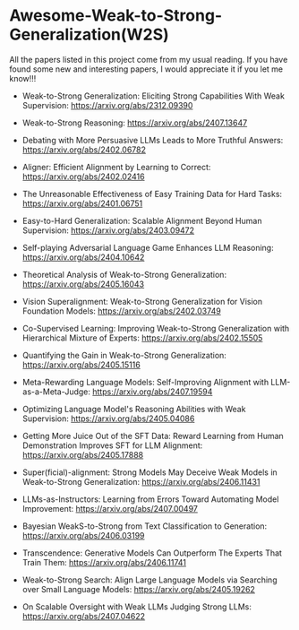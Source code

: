 # Awesome-Weak-to-Strong-Generalization(W2S)
All the papers listed in this project come from my usual reading.
If you have found some new and interesting papers, I would appreciate it if you let me know!!! 

- Weak-to-Strong Generalization: Eliciting Strong Capabilities With Weak Supervision: https://arxiv.org/abs/2312.09390 

- Weak-to-Strong Reasoning: https://arxiv.org/abs/2407.13647

- Debating with More Persuasive LLMs Leads to More Truthful Answers: https://arxiv.org/abs/2402.06782

- Aligner: Efficient Alignment by Learning to Correct: https://arxiv.org/abs/2402.02416

- The Unreasonable Effectiveness of Easy Training Data for Hard Tasks: https://arxiv.org/abs/2401.06751

- Easy-to-Hard Generalization: Scalable Alignment Beyond Human Supervision: https://arxiv.org/abs/2403.09472

- Self-playing Adversarial Language Game Enhances LLM Reasoning: https://arxiv.org/abs/2404.10642

- Theoretical Analysis of Weak-to-Strong Generalization: https://arxiv.org/abs/2405.16043

- Vision Superalignment: Weak-to-Strong Generalization for Vision Foundation Models: https://arxiv.org/abs/2402.03749

- Co-Supervised Learning: Improving Weak-to-Strong Generalization with Hierarchical Mixture of Experts: https://arxiv.org/abs/2402.15505

- Quantifying the Gain in Weak-to-Strong Generalization: https://arxiv.org/abs/2405.15116

- Meta-Rewarding Language Models: Self-Improving Alignment with LLM-as-a-Meta-Judge: https://arxiv.org/abs/2407.19594

- Optimizing Language Model's Reasoning Abilities with Weak Supervision: https://arxiv.org/abs/2405.04086

- Getting More Juice Out of the SFT Data: Reward Learning from Human Demonstration Improves SFT for LLM Alignment: https://arxiv.org/abs/2405.17888

- Super(ficial)-alignment: Strong Models May Deceive Weak Models in Weak-to-Strong Generalization: https://arxiv.org/abs/2406.11431

- LLMs-as-Instructors: Learning from Errors Toward Automating Model Improvement: https://arxiv.org/abs/2407.00497

- Bayesian WeakS-to-Strong from Text Classification to Generation: https://arxiv.org/abs/2406.03199

- Transcendence: Generative Models Can Outperform The Experts That Train Them: https://arxiv.org/abs/2406.11741

- Weak-to-Strong Search: Align Large Language Models via Searching over Small Language Models: https://arxiv.org/abs/2405.19262

- On Scalable Oversight with Weak LLMs Judging Strong LLMs: https://arxiv.org/abs/2407.04622
